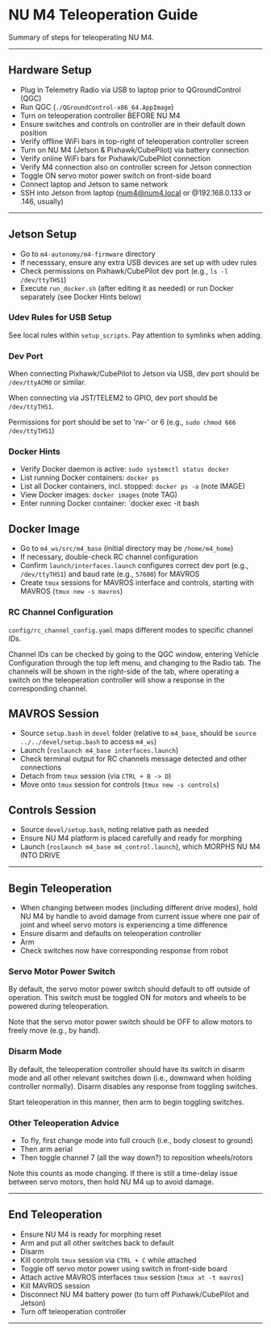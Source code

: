 # NU M4 Teleoperation Guide

Summary of steps for teleoperating NU M4.

---

## Hardware Setup

- Plug in Telemetry Radio via USB to laptop prior to QGroundControl (QGC)
- Run QGC (`./QGroundControl-x86_64.AppImage`)
- Turn on teleoperation controller BEFORE NU M4
- Ensure switches and controls on controller are in their default down position
- Verify offline WiFi bars in top-right of teleoperation controller screen
- Turn on NU M4 (Jetson & Pixhawk/CubePilot) via battery connection
- Verify online WiFi bars for Pixhawk/CubePilot connection
- Verify M4 connection also on controller screen for Jetson connection
- Toggle ON servo motor power switch on front-side board
- Connect laptop and Jetson to same network
- SSH into Jetson from laptop (num4@num4.local or @192.168.0.133 or .146, usually)

---

## Jetson Setup

- Go to `m4-autonomy/m4-firmware` directory
- If necesssary, ensure any extra USB devices are set up with udev rules
- Check permissions on Pixhawk/CubePilot dev port (e.g., `ls -l /dev/ttyTHS1`)
- Execute `run_docker.sh` (after editing it as needed) or run Docker separately (see Docker Hints below)

### Udev Rules for USB Setup

See local rules within `setup_scripts`.  Pay attention to symlinks when adding.

### Dev Port

When connecting Pixhawk/CubePilot to Jetson via USB, dev port should be 
`/dev/ttyACM0` or similar.

When connecting via JST/TELEM2 to GPIO, dev port should be `/dev/ttyTHS1`.

Permissions for port should be set to 'rw-' or 6 (e.g., `sudo chmod 666 
/dev/ttyTHS1`) 

### Docker Hints

- Verify Docker daemon is active: `sudo systemctl status docker`
- List running Docker containers: `docker ps`
- List all Docker containers, incl. stopped: `docker ps -a` (note IMAGE)
- View Docker images: `docker images` (note TAG)
- Enter running Docker container: `docker exec -it <id or name> bash

## Docker Image

- Go to `m4_ws/src/m4_base` (initial directory may be `/home/m4_home`)
- If necessary, double-check RC channel configuration
- Confirm `launch/interfaces.launch` configures correct dev port (e.g., 
`/dev/ttyTHS1`) and baud rate (e.g., `57600`) for MAVROS
- Create `tmux` sessions for MAVROS interface and controls, starting with 
MAVROS (`tmux new -s mavros`)

### RC Channel Configuration

`config/rc_channel_config.yaml` maps different modes to specific channel IDs.

Channel IDs can be checked by going to the QGC window, entering Vehicle 
Configuration through the top left menu, and changing to the Radio tab.  The 
channels will be shown in the right-side of the tab, where operating a switch 
on the teleoperation controller will show a response in the corresponding 
channel.

## MAVROS Session

- Source `setup.bash` in `devel` folder (relative to `m4_base`, should be 
`source ../../devel/setup.bash` to access `m4_ws`)
- Launch (`roslaunch m4_base interfaces.launch`)
- Check terminal output for RC channels message detected and other connections
- Detach from `tmux` session (via `CTRL + B -> D`)
- Move onto `tmux` session for controls (`tmux new -s controls`)

## Controls Session

- Source `devel/setup.bash`, noting relative path as needed
- Ensure NU M4 platform is placed carefully and ready for morphing
- Launch (`roslaunch m4_base m4_control.launch`), which MORPHS NU M4 INTO DRIVE

---

## Begin Teleoperation

- When changing between modes (including different drive modes), hold NU M4 by 
handle to avoid damage from current issue where one pair of joint and wheel 
servo motors is experiencing a time difference
- Ensure disarm and defaults on teleoperation controller
- Arm
- Check switches now have corresponding response from robot

### Servo Motor Power Switch

By default, the servo motor power switch should default to off outside of 
operation.  This switch must be toggled ON for motors and wheels to be powered 
during teleoperation.

Note that the servo motor power switch should be OFF to allow motors to freely 
move (e.g., by hand).

### Disarm Mode

By default, the teleoperation controller should have its switch in disarm mode 
and all other relevant switches down (i.e., downward when holding controller 
normally).  Disarm disables any response from toggling switches.

Start teleoperation in this manner, then arm to begin toggling switches.

### Other Teleoperation Advice

- To fly, first change mode into full crouch (i.e., body closest to ground)
- Then arm aerial
- Then toggle channel 7 (all the way down?) to reposition wheels/rotors

Note this counts as mode changing.  If there is still a time-delay issue 
between servo motors, then hold NU M4 up to avoid damage.

---

## End Teleoperation

- Ensure NU M4 is ready for morphing reset
- Arm and put all other switches back to default
- Disarm
- Kill controls `tmux` session via `CTRL + C` while attached
- Toggle off servo motor power using switch in front-side board
- Attach active MAVROS interfaces `tmux` session (`tmux at -t mavros`)
- Kill MAVROS session
- Disconnect NU M4 battery power (to turn off Pixhawk/CubePilot and Jetson)
- Turn off teleoperation controller

---
